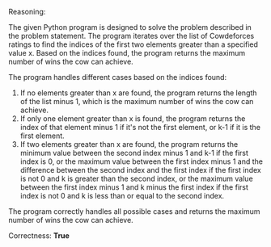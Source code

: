 Reasoning:

The given Python program is designed to solve the problem described in the problem statement. The program iterates over the list of Cowdeforces ratings to find the indices of the first two elements greater than a specified value x. Based on the indices found, the program returns the maximum number of wins the cow can achieve.

The program handles different cases based on the indices found:

1.  If no elements greater than x are found, the program returns the length of the list minus 1, which is the maximum number of wins the cow can achieve.
2.  If only one element greater than x is found, the program returns the index of that element minus 1 if it's not the first element, or k-1 if it is the first element.
3.  If two elements greater than x are found, the program returns the minimum value between the second index minus 1 and k-1 if the first index is 0, or the maximum value between the first index minus 1 and the difference between the second index and the first index if the first index is not 0 and k is greater than the second index, or the maximum value between the first index minus 1 and k minus the first index if the first index is not 0 and k is less than or equal to the second index.

The program correctly handles all possible cases and returns the maximum number of wins the cow can achieve.

Correctness: **True**